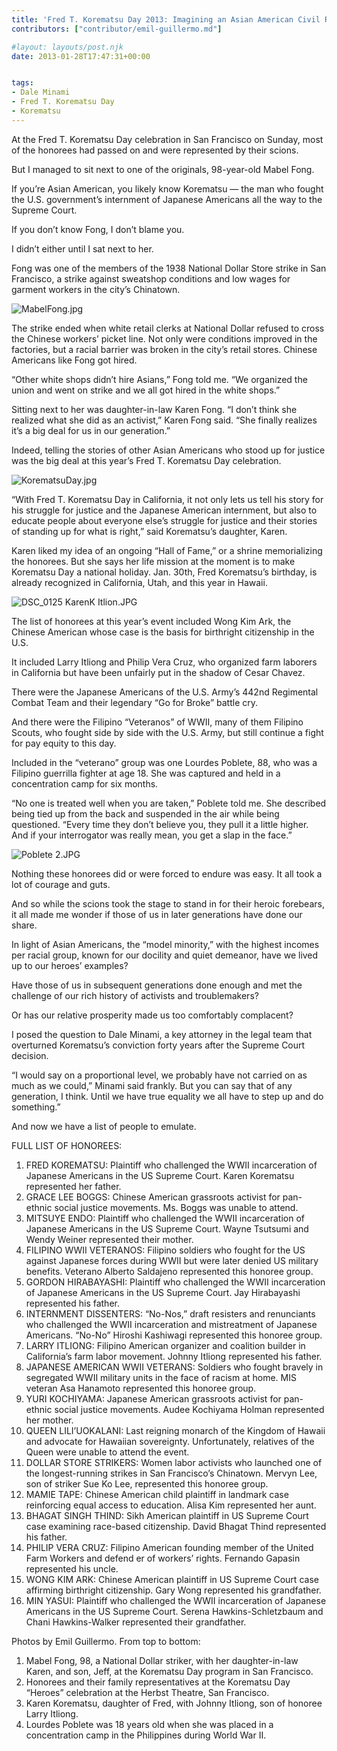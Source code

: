 ```yaml
---
title: 'Fred T. Korematsu Day 2013: Imagining an Asian American Civil Rights Hall of Fame'
contributors: ["contributor/emil-guillermo.md"]

#layout: layouts/post.njk
date: 2013-01-28T17:47:31+00:00


tags:
- Dale Minami
- Fred T. Korematsu Day
- Korematsu
---
```


At the Fred T. Korematsu Day celebration in San Francisco on Sunday, most of the
honorees had passed on and were represented by their scions.

But I managed to sit next to one of the originals, 98-year-old Mabel Fong.

If you’re Asian American, you likely know Korematsu — the man who fought the
U.S. government’s internment of Japanese Americans all the way to the Supreme
Court.

If you don’t know Fong, I don’t blame you.

I didn’t either until I sat next to her.

Fong was one of the members of the 1938 National Dollar Store strike in San
Francisco, a strike against sweatshop conditions and low wages for garment
workers in the city’s Chinatown.

![MabelFong.jpg](/uploads/MabelFong.jpg)

The strike ended when white retail clerks at National Dollar refused to cross
the Chinese workers’ picket line. Not only were conditions improved in the
factories, but a racial barrier was broken in the city’s retail stores. Chinese
Americans like Fong got hired.

“Other white shops didn’t hire Asians,” Fong told me. “We organized the union
and went on strike and we all got hired in the white shops.”

Sitting next to her was daughter-in-law Karen Fong. “I don’t think she realized
what she did as an activist,” Karen Fong said. “She finally realizes it’s a big
deal for us in our generation.”

Indeed, telling the stories of other Asian Americans who stood up for justice
was the big deal at this year’s Fred T. Korematsu Day celebration.

![KorematsuDay.jpg](/uploads/KorematsuDay.jpg)

“With Fred T. Korematsu Day in California, it not only lets us tell his story
for his struggle for justice and the Japanese American internment, but also to
educate people about everyone else’s struggle for justice and their stories of
standing up for what is right,” said Korematsu’s daughter, Karen.

Karen liked my idea of an ongoing “Hall of Fame,” or a shrine memorializing the
honorees. But she says her life mission at the moment is to make Korematsu Day a
national holiday.  Jan. 30th, Fred Korematsu’s birthday, is already recognized
in California, Utah, and this year in Hawaii.

![DSC_0125 KarenK Itlion.JPG](/uploads/DSC_0125%20KarenK%20Itlion.JPG)

The list of honorees at this year’s event included Wong Kim Ark, the Chinese
American whose case is the basis for birthright citizenship in the U.S.

It included Larry Itliong and Philip Vera Cruz, who organized farm laborers in
California but have been unfairly put in the shadow of Cesar Chavez.

There were the Japanese Americans of the U.S. Army’s 442nd Regimental Combat
Team and their legendary “Go for Broke” battle cry.

And there were the Filipino “Veteranos” of WWII, many of them Filipino Scouts,
who fought side by side with the U.S. Army, but still continue a fight for pay
equity to this day.

Included in the “veterano” group was one Lourdes Poblete, 88, who was a Filipino
guerrilla fighter at age 18. She was captured and held in a concentration camp
for six months.

“No one is treated well when you are taken,” Poblete told me. She described
being tied up from the back and suspended in the air while being questioned.
“Every time they don’t believe you, they pull it a little higher. And if your
interrogator was really mean, you get a slap in the face.”

![Poblete 2.JPG](/uploads/Poblete%202.JPG)

Nothing these honorees did or were forced to endure was easy. It all took a lot
of courage and guts.

And so while the scions took the stage to stand in for their heroic forebears,
it all made me wonder if those of us in later generations have done our share.

In light of Asian Americans, the “model minority,” with the highest incomes per
racial group, known for our docility and quiet demeanor, have we lived up to our
heroes’ examples?

Have those of us in subsequent generations done enough and met the challenge of
our rich history of activists and troublemakers?

Or has our relative prosperity made us too comfortably complacent?

I posed the question to Dale Minami, a key attorney in the legal team that
overturned Korematsu’s conviction forty years after the Supreme Court decision.

“I would say on a proportional level, we probably have not carried on as much as
we could,” Minami said frankly. But you can say that of any generation, I think.
Until we have true equality we all have to step up and do something.”

And now we have a list of people to emulate.

FULL LIST OF HONOREES:

1.  FRED KOREMATSU: Plaintiff who challenged the WWII incarceration of Japanese Americans in the US Supreme Court. Karen Korematsu represented her father.
2.  GRACE LEE BOGGS: Chinese American grassroots activist for pan-ethnic social justice movements. Ms. Boggs was unable to attend.
3.  MITSUYE ENDO: Plaintiff who challenged the WWII incarceration of Japanese Americans in the US Supreme Court. Wayne Tsutsumi and Wendy Weiner represented their mother.
4.  FILIPINO WWII VETERANOS: Filipino soldiers who fought for the US against Japanese forces during WWII but were later denied US military benefits. Veterano Alberto Saldajeno represented this honoree group.
5.  GORDON HIRABAYASHI: Plaintiff who challenged the WWII incarceration of Japanese Americans in the US Supreme Court. Jay Hirabayashi represented his father.
6.  INTERNMENT DISSENTERS: “No-Nos,” draft resisters and renunciants who challenged the WWII incarceration and mistreatment of Japanese Americans. “No-No” Hiroshi Kashiwagi represented this honoree group.
7.  LARRY ITLIONG: Filipino American organizer and coalition builder in California’s farm labor movement. Johnny Itliong represented his father.
8.  JAPANESE AMERICAN WWII VETERANS: Soldiers who fought bravely in segregated WWII military units in the face of racism at home. MIS veteran Asa Hanamoto represented this honoree group.
9.  YURI KOCHIYAMA: Japanese American grassroots activist for pan-ethnic social justice movements. Audee Kochiyama Holman represented her mother.
10. QUEEN LILI’UOKALANI: Last reigning monarch of the Kingdom of Hawaii and advocate for Hawaiian sovereignty. Unfortunately, relatives of the Queen were unable to attend the event.
11. DOLLAR STORE STRIKERS: Women labor activists who launched one of the longest-running strikes in San Francisco’s Chinatown. Mervyn Lee, son of striker Sue Ko Lee, represented this honoree group.
12. MAMIE TAPE: Chinese American child plaintiff in landmark case reinforcing equal access to education. Alisa Kim represented her aunt.
13. BHAGAT SINGH THIND: Sikh American plaintiff in US Supreme Court case examining race-based citizenship. David Bhagat Thind represented his father.
14. PHILIP VERA CRUZ: Filipino American founding member of the United Farm Workers and defend er of workers’ rights. Fernando Gapasin represented his uncle.
15. WONG KIM ARK: Chinese American plaintiff in US Supreme Court case affirming birthright citizenship. Gary Wong represented his grandfather.
16. MIN YASUI: Plaintiff who challenged the WWII incarceration of Japanese Americans in the US Supreme Court. Serena Hawkins-Schletzbaum and Chani Hawkins-Walker represented their grandfather.

Photos by Emil Guillermo. From top to bottom:

1.  Mabel Fong, 98, a National Dollar striker, with her daughter-in-law Karen, and son, Jeff, at the Korematsu Day program in San Francisco.
2.  Honorees and their family representatives at the Korematsu Day “Heroes” celebration at the Herbst Theatre, San Francisco.
3.  Karen Korematsu, daughter of Fred, with Johnny Itliong, son of honoree Larry Itliong.
4.  Lourdes Poblete was 18 years old when she was placed in a concentration camp in the Philippines during World War II.
